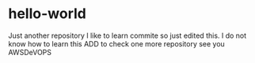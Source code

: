 # hello-world
Just another repository
I like to learn commite so just edited this.
I do not know how to learn this
ADD to check one more repository
see you
AWSDeVOPS
